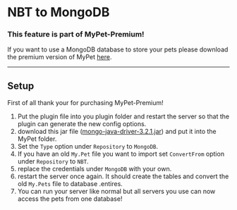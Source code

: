 # NBT to MongoDB

### This feature is part of MyPet-Premium!

If you want to use a MongoDB database to store your pets please download the premium version of MyPet [here](https://www.spigotmc.org/resources/mypet-premium.17566/).

----

## Setup

First of all thank your for purchasing MyPet-Premium!

 1.  Put the plugin file into you plugin folder and restart the server so that the plugin can generate the new config options.
 2.  download this jar file ([mongo-java-driver-3.2.1.jar](https://search.maven.org/remotecontent?filepath=org/mongodb/mongo-java-driver/3.2.1/mongo-java-driver-3.2.1.jar)) and put it into the MyPet folder.
 3.  Set the `Type` option under `Repository` to `MongoDB`.
 4.  If you have an old `My.Pet` file you want to import set `ConvertFrom` option under `Repository` to `NBT`.
 5.  replace the credentials under `MongoDB` with your own.
 6.  restart the server once again. It should create the tables and convert the old `My.Pets` file to database .entires.
 7.  You can run your server like normal but all servers you use can now access the pets from one database!
